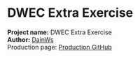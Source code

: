 # DWEC Extra Exercise
**Project name:** DWEC Extra Exercise<br/>
**Author:** [DainWs](https://github.com/DainWs)<br/>
Production page: [Production GitHub](https://dainws.github.io/DWEC_EXTRA_EXERCISE/)
